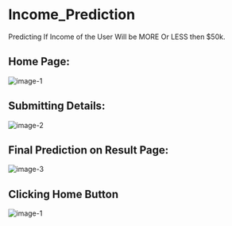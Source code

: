 # Income_Prediction
Predicting If Income of the User Will be MORE Or LESS then $50k.

## Home Page:

![image-1](https://user-images.githubusercontent.com/78957536/109657144-2c5e9a00-7b8b-11eb-9956-fbb6abac7dad.png)

## Submitting Details:

![image-2](https://user-images.githubusercontent.com/78957536/109657492-9119f480-7b8b-11eb-870b-03d1db8aa064.png)

## Final Prediction on Result Page:

![image-3](https://user-images.githubusercontent.com/78957536/109656602-9aef2800-7b8a-11eb-86ed-88aa3abc5101.png)

## Clicking Home Button 

![image-1](https://user-images.githubusercontent.com/78957536/109657144-2c5e9a00-7b8b-11eb-9956-fbb6abac7dad.png)
